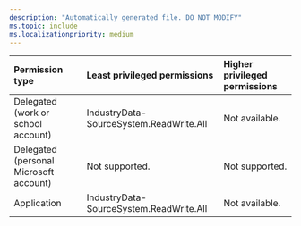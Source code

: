 ```yaml
---
description: "Automatically generated file. DO NOT MODIFY"
ms.topic: include
ms.localizationpriority: medium
---
```


|Permission type|Least privileged permissions|Higher privileged permissions|
|:---|:---|:---|
|Delegated (work or school account)|IndustryData-SourceSystem.ReadWrite.All|Not available.|
|Delegated (personal Microsoft account)|Not supported.|Not supported.|
|Application|IndustryData-SourceSystem.ReadWrite.All|Not available.|


